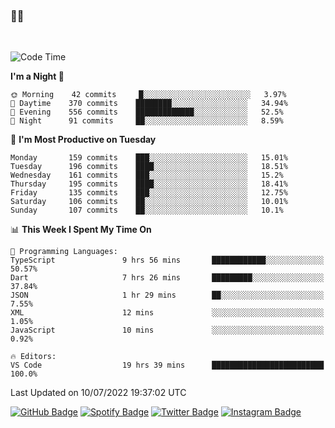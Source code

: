 ### 🤙🍺

<!-- <a href="https://github-readme-stats.vercel.app/api?username=hzak2xx&count_private=true&show_icons=true&theme=dracula">
  <img align="center" src="https://github-readme-stats.vercel.app/api?username=hzak2xx&count_private=true&show_icons=true&theme=dracula" />
</a>
</br> -->
</br>

<!--START_SECTION:waka-->
![Code Time](http://img.shields.io/badge/Code%20Time-0%20secs-blue)

**I'm a Night 🦉** 

```text
🌞 Morning    42 commits     █░░░░░░░░░░░░░░░░░░░░░░░░   3.97% 
🌆 Daytime    370 commits    ████████░░░░░░░░░░░░░░░░░   34.94% 
🌃 Evening    556 commits    █████████████░░░░░░░░░░░░   52.5% 
🌙 Night      91 commits     ██░░░░░░░░░░░░░░░░░░░░░░░   8.59%

```
📅 **I'm Most Productive on Tuesday** 

```text
Monday       159 commits    ███░░░░░░░░░░░░░░░░░░░░░░   15.01% 
Tuesday      196 commits    ████░░░░░░░░░░░░░░░░░░░░░   18.51% 
Wednesday    161 commits    ███░░░░░░░░░░░░░░░░░░░░░░   15.2% 
Thursday     195 commits    ████░░░░░░░░░░░░░░░░░░░░░   18.41% 
Friday       135 commits    ███░░░░░░░░░░░░░░░░░░░░░░   12.75% 
Saturday     106 commits    ██░░░░░░░░░░░░░░░░░░░░░░░   10.01% 
Sunday       107 commits    ██░░░░░░░░░░░░░░░░░░░░░░░   10.1%

```


📊 **This Week I Spent My Time On** 

```text
💬 Programming Languages: 
TypeScript               9 hrs 56 mins       ████████████░░░░░░░░░░░░░   50.57% 
Dart                     7 hrs 26 mins       █████████░░░░░░░░░░░░░░░░   37.84% 
JSON                     1 hr 29 mins        ██░░░░░░░░░░░░░░░░░░░░░░░   7.55% 
XML                      12 mins             ░░░░░░░░░░░░░░░░░░░░░░░░░   1.05% 
JavaScript               10 mins             ░░░░░░░░░░░░░░░░░░░░░░░░░   0.92%

🔥 Editors: 
VS Code                  19 hrs 39 mins      █████████████████████████   100.0%

```


 Last Updated on 10/07/2022 19:37:02 UTC
<!--END_SECTION:waka-->

[![GitHub Badge](https://img.shields.io/badge/GitHub-100000?style=for-the-badge&logo=github&logoColor=white)](https://github.com/hzak2xx)
[![Spotify Badge](https://img.shields.io/badge/Spotify-1ED760?&style=for-the-badge&logo=spotify&logoColor=white)](https://open.spotify.com/user/uf90s6sbbh75a1mt44clkhkvf)
[![Twitter Badge](https://img.shields.io/badge/Twitter-1DA1F2?style=for-the-badge&logo=twitter&logoColor=white)](https://twitter.com/hzak2xx)
[![Instagram Badge](https://img.shields.io/badge/Instagram-E4405F?style=for-the-badge&logo=instagram&logoColor=white)](https://www.instagram.com/hzak2xx/)
